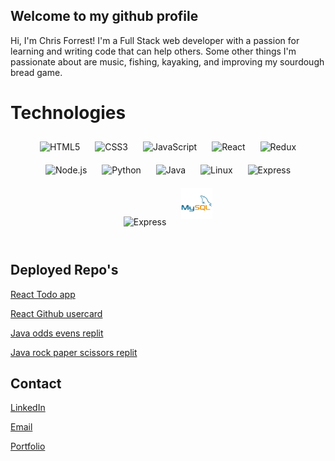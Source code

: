 <h2>Welcome to my github profile</h2>

<p>Hi, I'm Chris Forrest! I'm a Full Stack web developer with a passion for learning and writing code that can help others. Some other things I'm passionate about are music, fishing, kayaking, and improving my sourdough bread game.</p>

<h1>Technologies</h1>
<div align="center">  
<img style="margin: 10px" src="https://profilinator.rishav.dev/skills-assets/html5-original-wordmark.svg" alt="HTML5" height="50" />  
<img style="margin: 10px" src="https://profilinator.rishav.dev/skills-assets/css3-original-wordmark.svg" alt="CSS3" height="50" />  
<img style="margin: 10px" src="https://profilinator.rishav.dev/skills-assets/javascript-original.svg" alt="JavaScript" height="50" />  
<img style="margin: 10px" src="https://profilinator.rishav.dev/skills-assets/react-original-wordmark.svg" alt="React" height="50" />  
<img style="margin: 10px" src="https://profilinator.rishav.dev/skills-assets/redux-original.svg" alt="Redux" height="50" />  
<img style="margin: 10px" src="https://profilinator.rishav.dev/skills-assets/nodejs-original-wordmark.svg" alt="Node.js" height="50" />  
<img style="margin: 10px" src="https://profilinator.rishav.dev/skills-assets/python-original.svg" alt="Python" height="50" />  
<img style="margin: 10px" src="https://profilinator.rishav.dev/skills-assets/java-original-wordmark.svg" alt="Java" height="50" /> 
<img style="margin: 10px" src="https://profilinator.rishav.dev/skills-assets/linux-original.svg" alt="Linux" height="50" /> 
<img style="margin: 10px" src="https://profilinator.rishav.dev/skills-assets/express-original-wordmark.svg" alt="Express" height="50" />
<img style="margin: 10px" src="https://www.vectorlogo.zone/logos/getpostman/getpostman-icon.svg" alt="Express" height="50" />
<img style="margin: 10px" src="https://raw.githubusercontent.com/devicons/devicon/master/icons/mysql/mysql-original-wordmark.svg" alt="Msql" height="50" />
</div>
<br /> 

<h2>Deployed Repo's</h2>

[React Todo app](https://fervent-noyce-ff07a4.netlify.app/)
  
[React Github usercard](https://react-github-user-card-nine-fawn.vercel.app/)

[Java odds evens replit](https://repl.it/join/jgwhihyc-chrisforrest)

[Java rock paper scissors replit](https://replit.com/join/curasxjk-chrisforrest)

<h2>Contact</h2>

[LinkedIn](https://www.linkedin.com/in/chrisforrest737) 
                      
[Email](chrisforrest737@gmail.com)  
                                          
[Portfolio](https://cdf-portfolio.vercel.app/)
